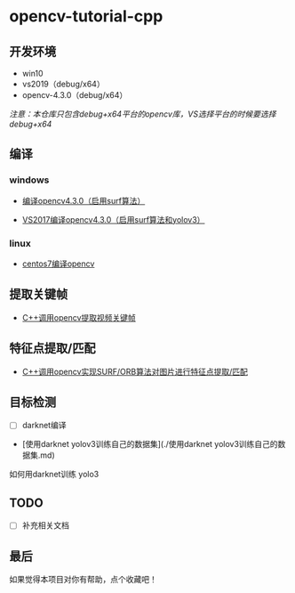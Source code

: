 # opencv-tutorial-cpp

## 开发环境
* win10
* vs2019（debug/x64）
* opencv-4.3.0（debug/x64）

*注意：本仓库只包含debug+x64平台的opencv库，VS选择平台的时候要选择debug+x64*

## 编译
### windows
* [编译opencv4.3.0（启用surf算法） ](编译opencv4.3.0（使用surf算法）.md)

* [VS2017编译opencv4.3.0（启用surf算法和yolov3）](VS2017编译opencv4.3.0（使用surf算法和yolov3）.md)

### linux
* [centos7编译opencv](centos7编译opencv.md)


## 提取关键帧
* [C++调用opencv提取视频关键帧](./opencv-tutorial-cpp/ExtractKeyFrame/README.md)


## 特征点提取/匹配
* [C++调用opencv实现SURF/ORB算法对图片进行特征点提取/匹配](./opencv-tutorial-cpp/FeaturePointDemo/README.md)


## 目标检测
- [ ] darknet编译

* [使用darknet yolov3训练自己的数据集](./使用darknet yolov3训练自己的数据集.md)
  
如何用darknet训练
yolo3

## TODO
- [ ] 补充相关文档

## 最后
如果觉得本项目对你有帮助，点个收藏吧！